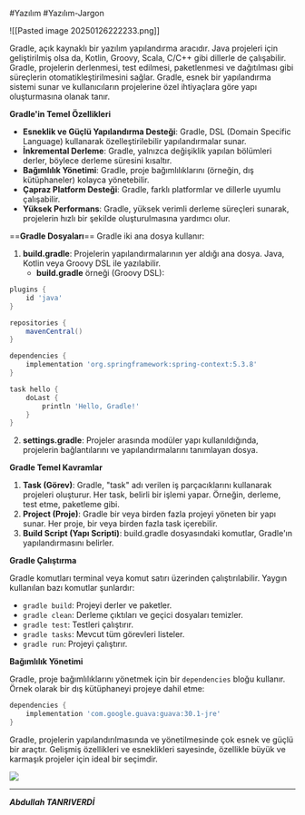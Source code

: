 #Yazılım #Yazılım-Jargon 


![[Pasted image 20250126222233.png]]

 Gradle, açık kaynaklı bir yazılım yapılandırma aracıdır. Java projeleri için geliştirilmiş olsa da, Kotlin, Groovy, Scala, C/C++ gibi dillerle de çalışabilir. Gradle, projelerin derlenmesi, test edilmesi, paketlenmesi ve dağıtılması gibi süreçlerin otomatikleştirilmesini sağlar. Gradle, esnek bir yapılandırma sistemi sunar ve kullanıcıların projelerine özel ihtiyaçlara göre yapı oluşturmasına olanak tanır.

**Gradle'in Temel Özellikleri**
- **Esneklik ve Güçlü Yapılandırma Desteği**: Gradle, DSL (Domain Specific Language) kullanarak özelleştirilebilir yapılandırmalar sunar.
- **İnkremental Derleme**: Gradle, yalnızca değişiklik yapılan bölümleri derler, böylece derleme süresini kısaltır.
- **Bağımlılık Yönetimi**: Gradle, proje bağımlılıklarını (örneğin, dış kütüphaneler) kolayca yönetebilir.
- **Çapraz Platform Desteği**: Gradle, farklı platformlar ve dillerle uyumlu çalışabilir.
- **Yüksek Performans**: Gradle, yüksek verimli derleme süreçleri sunarak, projelerin hızlı bir şekilde oluşturulmasına yardımcı olur.


==**Gradle Dosyaları**==
Gradle iki ana dosya kullanır:

1. **build.gradle**: Projelerin yapılandırmalarının yer aldığı ana dosya. Java, Kotlin veya Groovy DSL ile yazılabilir.
    - **build.gradle** örneği (Groovy DSL):

```groovy
plugins {
    id 'java'
}

repositories {
    mavenCentral()
}

dependencies {
    implementation 'org.springframework:spring-context:5.3.8'
}

task hello {
    doLast {
        println 'Hello, Gradle!'
    }
}

```

2. **settings.gradle**: Projeler arasında modüler yapı kullanıldığında, projelerin bağlantılarını ve yapılandırmalarını tanımlayan dosya.

 **Gradle Temel Kavramlar**

1. **Task (Görev)**: Gradle, "task" adı verilen iş parçacıklarını kullanarak projeleri oluşturur. Her task, belirli bir işlemi yapar. Örneğin, derleme, test etme, paketleme gibi.
2. **Project (Proje)**: Gradle bir veya birden fazla projeyi yöneten bir yapı sunar. Her proje, bir veya birden fazla task içerebilir.
3. **Build Script (Yapı Scripti)**: build.gradle dosyasındaki komutlar, Gradle'ın yapılandırmasını belirler.

**Gradle Çalıştırma**

Gradle komutları terminal veya komut satırı üzerinden çalıştırılabilir. Yaygın kullanılan bazı komutlar şunlardır:

- `gradle build`: Projeyi derler ve paketler.
- `gradle clean`: Derleme çıktıları ve geçici dosyaları temizler.
- `gradle test`: Testleri çalıştırır.
- `gradle tasks`: Mevcut tüm görevleri listeler.
- `gradle run`: Projeyi çalıştırır.


**Bağımlılık Yönetimi**

Gradle, proje bağımlılıklarını yönetmek için bir `dependencies` bloğu kullanır. Örnek olarak bir dış kütüphaneyi projeye dahil etme:
```groovy
dependencies {
    implementation 'com.google.guava:guava:30.1-jre'
}

```


Gradle, projelerin yapılandırılmasında ve yönetilmesinde çok esnek ve güçlü bir araçtır. Gelişmiş özellikleri ve esneklikleri sayesinde, özellikle büyük ve karmaşık projeler için ideal bir seçimdir.

![](https://www.youtube.com/watch?v=cUGWEQ8NLHk)

***


***Abdullah TANRIVERDİ***

